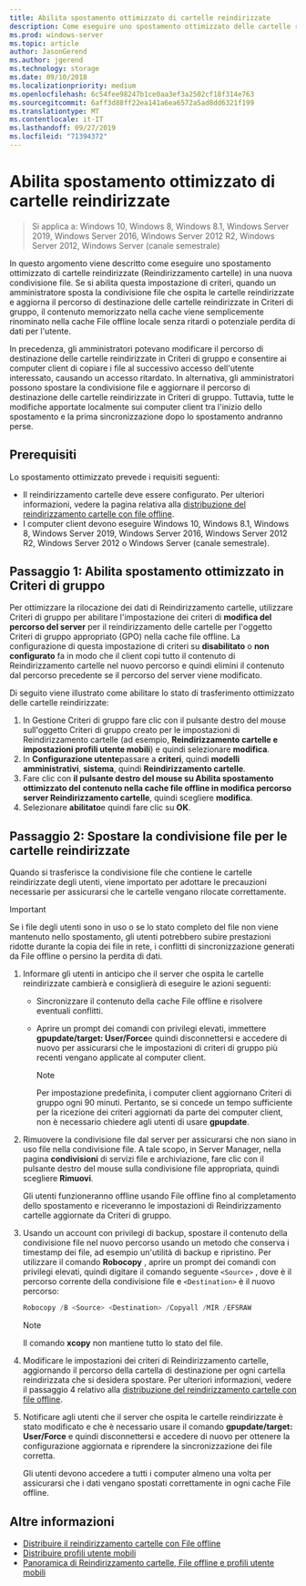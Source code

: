 ```yaml
---
title: Abilita spostamento ottimizzato di cartelle reindirizzate
description: Come eseguire uno spostamento ottimizzato delle cartelle reindirizzate in una nuova condivisione file.
ms.prod: windows-server
ms.topic: article
author: JasonGerend
ms.author: jgerend
ms.technology: storage
ms.date: 09/10/2018
ms.localizationpriority: medium
ms.openlocfilehash: 6c54fee98247b1ce0aa3ef3a2502cf18f314e763
ms.sourcegitcommit: 6aff3d88ff22ea141a6ea6572a5ad8dd6321f199
ms.translationtype: MT
ms.contentlocale: it-IT
ms.lasthandoff: 09/27/2019
ms.locfileid: "71394372"
---
```

# <a name="enable-optimized-moves-of-redirected-folders"></a>Abilita spostamento ottimizzato di cartelle reindirizzate

>Si applica a: Windows 10, Windows 8, Windows 8.1, Windows Server 2019, Windows Server 2016, Windows Server 2012 R2, Windows Server 2012, Windows Server (canale semestrale)

In questo argomento viene descritto come eseguire uno spostamento ottimizzato di cartelle reindirizzate (Reindirizzamento cartelle) in una nuova condivisione file. Se si abilita questa impostazione di criteri, quando un amministratore sposta la condivisione file che ospita le cartelle reindirizzate e aggiorna il percorso di destinazione delle cartelle reindirizzate in Criteri di gruppo, il contenuto memorizzato nella cache viene semplicemente rinominato nella cache File offline locale senza ritardi o potenziale perdita di dati per l'utente.

In precedenza, gli amministratori potevano modificare il percorso di destinazione delle cartelle reindirizzate in Criteri di gruppo e consentire ai computer client di copiare i file al successivo accesso dell'utente interessato, causando un accesso ritardato. In alternativa, gli amministratori possono spostare la condivisione file e aggiornare il percorso di destinazione delle cartelle reindirizzate in Criteri di gruppo. Tuttavia, tutte le modifiche apportate localmente sui computer client tra l'inizio dello spostamento e la prima sincronizzazione dopo lo spostamento andranno perse.

## <a name="prerequisites"></a>Prerequisiti

Lo spostamento ottimizzato prevede i requisiti seguenti:

- Il reindirizzamento cartelle deve essere configurato. Per ulteriori informazioni, vedere la pagina relativa alla [distribuzione del reindirizzamento cartelle con file offline](deploy-folder-redirection.md).
- I computer client devono eseguire Windows 10, Windows 8.1, Windows 8, Windows Server 2019, Windows Server 2016, Windows Server 2012 R2, Windows Server 2012 o Windows Server (canale semestrale).

## <a name="step-1-enable-optimized-move-in-group-policy"></a>Passaggio 1: Abilita spostamento ottimizzato in Criteri di gruppo

Per ottimizzare la rilocazione dei dati di Reindirizzamento cartelle, utilizzare Criteri di gruppo per abilitare l'impostazione dei criteri di **modifica del percorso del server** per il reindirizzamento delle cartelle per l'oggetto Criteri di gruppo appropriato (GPO) nella cache file offline. La configurazione di questa impostazione di criteri su **disabilitato** o **non configurato** fa in modo che il client copi tutto il contenuto di Reindirizzamento cartelle nel nuovo percorso e quindi elimini il contenuto dal percorso precedente se il percorso del server viene modificato.

Di seguito viene illustrato come abilitare lo stato di trasferimento ottimizzato delle cartelle reindirizzate:

1. In Gestione Criteri di gruppo fare clic con il pulsante destro del mouse sull'oggetto Criteri di gruppo creato per le impostazioni di Reindirizzamento cartelle (ad esempio, **Reindirizzamento cartelle e impostazioni profili utente mobili**) e quindi selezionare **modifica**.
2. In **Configurazione utente**passare a **criteri**, quindi **modelli amministrativi**, **sistema**, quindi **Reindirizzamento cartelle**.
3. Fare clic con **il pulsante destro del mouse su Abilita spostamento ottimizzato del contenuto nella cache file offline in modifica percorso server Reindirizzamento cartelle**, quindi scegliere **modifica**.
4. Selezionare **abilitato**e quindi fare clic su **OK**.

## <a name="step-2-relocate-the-file-share-for-redirected-folders"></a>Passaggio 2: Spostare la condivisione file per le cartelle reindirizzate

Quando si trasferisce la condivisione file che contiene le cartelle reindirizzate degli utenti, viene importato per adottare le precauzioni necessarie per assicurarsi che le cartelle vengano rilocate correttamente.

>[!IMPORTANT]
>Se i file degli utenti sono in uso o se lo stato completo del file non viene mantenuto nello spostamento, gli utenti potrebbero subire prestazioni ridotte durante la copia dei file in rete, i conflitti di sincronizzazione generati da File offline o persino la perdita di dati.

1. Informare gli utenti in anticipo che il server che ospita le cartelle reindirizzate cambierà e consiglierà di eseguire le azioni seguenti:

      - Sincronizzare il contenuto della cache File offline e risolvere eventuali conflitti.
      - Aprire un prompt dei comandi con privilegi elevati, immettere **gpupdate/target: User/Force**e quindi disconnettersi e accedere di nuovo per assicurarsi che le impostazioni di criteri di gruppo più recenti vengano applicate al computer client.

        >[!NOTE]
        >Per impostazione predefinita, i computer client aggiornano Criteri di gruppo ogni 90 minuti. Pertanto, se si concede un tempo sufficiente per la ricezione dei criteri aggiornati da parte dei computer client, non è necessario chiedere agli utenti di usare **gpupdate**.
2. Rimuovere la condivisione file dal server per assicurarsi che non siano in uso file nella condivisione file. A tale scopo, in Server Manager, nella pagina **condivisioni** di servizi file e archiviazione, fare clic con il pulsante destro del mouse sulla condivisione file appropriata, quindi scegliere **Rimuovi**.

    Gli utenti funzioneranno offline usando File offline fino al completamento dello spostamento e riceveranno le impostazioni di Reindirizzamento cartelle aggiornate da Criteri di gruppo.

3. Usando un account con privilegi di backup, spostare il contenuto della condivisione file nel nuovo percorso usando un metodo che conserva i timestamp dei file, ad esempio un'utilità di backup e ripristino. Per utilizzare il comando **Robocopy** , aprire un prompt dei comandi con privilegi elevati, quindi digitare il comando seguente ```<Source>``` , dove è il percorso corrente della condivisione file e ```<Destination>``` è il nuovo percorso:

    ```PowerShell
    Robocopy /B <Source> <Destination> /Copyall /MIR /EFSRAW
    ```

    >[!NOTE]
    >Il comando **xcopy** non mantiene tutto lo stato del file.
4. Modificare le impostazioni dei criteri di Reindirizzamento cartelle, aggiornando il percorso della cartella di destinazione per ogni cartella reindirizzata che si desidera spostare. Per ulteriori informazioni, vedere il passaggio 4 relativo alla [distribuzione del reindirizzamento cartelle con file offline](deploy-folder-redirection.md).
5. Notificare agli utenti che il server che ospita le cartelle reindirizzate è stato modificato e che è necessario usare il comando **gpupdate/target: User/Force** e quindi disconnettersi e accedere di nuovo per ottenere la configurazione aggiornata e riprendere la sincronizzazione dei file corretta.

    Gli utenti devono accedere a tutti i computer almeno una volta per assicurarsi che i dati vengano spostati correttamente in ogni cache File offline.

## <a name="more-information"></a>Altre informazioni

* [Distribuire il reindirizzamento cartelle con File offline](deploy-folder-redirection.md)
* [Distribuire profili utente mobili](deploy-roaming-user-profiles.md)
* [Panoramica di Reindirizzamento cartelle, File offline e profili utente mobili](folder-redirection-rup-overview.md)